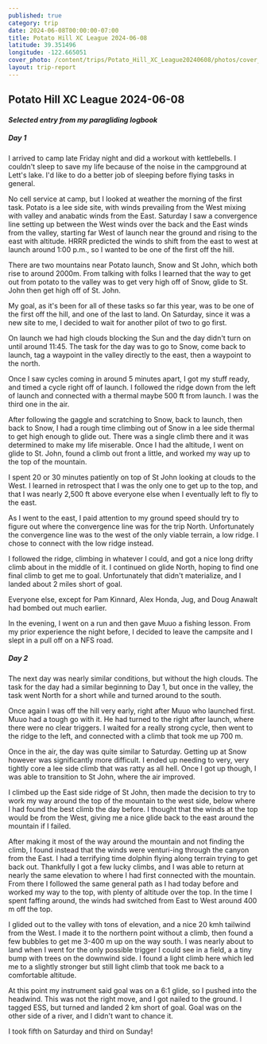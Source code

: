 ```yaml
---
published: true
category: trip
date: 2024-06-08T00:00:00-07:00
title: Potato Hill XC League 2024-06-08
latitude: 39.351496
longitude: -122.665051
cover_photo: /content/trips/Potato_Hill_XC_League20240608/photos/cover_photo.jpg
layout: trip-report
---
```



## Potato Hill XC League 2024-06-08

#### *Selected entry from my paragliding logbook*

##### Day 1

I arrived to camp late Friday night and did a workout with kettlebells. I couldn't sleep to save my life because of the noise in the campground at Lett's lake. I'd like to do a better job of sleeping before flying tasks in general.

No cell service at camp, but I looked at weather the morning of the first task. Potato is a lee side site, with winds prevailing from the West mixing with valley and anabatic winds from the East. Saturday I saw a convergence line setting up between the West winds over the back and the East winds from the valley, starting far West of launch near the ground and rising to the east with altitude. HRRR predicted the winds to shift from the east to west at launch around 1:00 p.m., so I wanted to be one of the first off the hill. 

There are two mountains near Potato launch, Snow and St John, which both rise to around 2000m. From talking with folks I learned that the way to get out from potato to the valley was to get very high off of Snow, glide to St. John then get high off of St. John. 

My goal, as it's been for all of these tasks so far this year, was to be one of the first off the hill, and one of the last to land. On Saturday, since it was a new site to me, I decided to wait for another pilot of two to go first.

On launch we had high clouds blocking the Sun and the day didn't turn on until around 11:45. The task for the day was to go to Snow, come back to launch, tag a waypoint in the valley directly to the east, then a waypoint to the north. 

Once I saw cycles coming in around 5 minutes apart, I got my stuff ready, and timed a cycle right off of launch. I followed the ridge down from the left of launch and connected with a thermal maybe 500 ft from launch. I was the third one in the air. 

After following the gaggle and scratching to Snow, back to launch, then back to Snow, I had a rough time climbing out of Snow in a lee side thermal to get high enough to glide out. There was a single climb there and it was determined to make my life miserable. Once I had the altitude, I went on glide to St. John, found a climb out front a little, and worked my way up to the top of the mountain.

I spent 20 or 30 minutes patiently on top of St John looking at clouds to the West. I learned in retrospect that I was the only one to get up to the top, and that I was nearly 2,500 ft above everyone else when I eventually left to fly to the east. 

As I went to the east, I paid attention to my ground speed should try to figure out where the convergence line was for the trip North. Unfortunately the convergence line was to the west of the only viable terrain, a low ridge. I chose to connect with the low ridge instead.

I followed the ridge, climbing in whatever I could, and got a nice long drifty climb about in the middle of it. I continued on glide North, hoping to find one final climb to get me to goal. Unfortunately that didn't materialize, and I landed about 2 miles short of goal. 

Everyone else, except for Pam Kinnard, Alex Honda, Jug, and Doug Anawalt had bombed out much earlier. 

In the evening, I went on a run and then gave Muuo a fishing lesson. From my prior experience the night before, I decided to leave the campsite and I slept in a pull off on a NFS road. 

##### Day 2
The next day was nearly similar conditions, but without the high clouds. The task for the day had a similar beginning to Day 1, but once in the valley, the task went North for a short while and turned around to the south.

Once again I was off the hill very early, right after Muuo who launched first. Muuo had a tough go with it. He had turned to the right after launch, where there were no clear triggers. I waited for a really strong cycle, then went to the ridge to the left, and connected with a climb that took me up 700 m. 

Once in the air, the day was quite similar to Saturday. Getting up at Snow however was significantly more difficult. I ended up needing to very, very tightly core a lee side climb that was ratty as all hell. Once I got up though, I was able to transition to St John, where the air improved.

I climbed up the East side ridge of St John, then made the decision to try to work my way around the top of the mountain to the west side, below where I had found the best climb the day before. I thought that the winds at the top would be from the West, giving me a nice glide back to the east around the mountain if I failed. 

After making it most of the way around the mountain and not finding the climb, I found instead that the winds were venturi-ing through the canyon from the East. I had a terrifying time dolphin flying along terrain trying to get back out. Thankfully I got a few lucky climbs, and I was able to return at nearly the same elevation to where I had first connected with the mountain. From there I followed the same general path as I had today before and worked my way to the top, with plenty of altitude over the top. In the time I spent faffing around, the winds had switched from East to West around 400 m off the top.

I glided out to the valley with tons of elevation, and a nice 20 kmh tailwind from the West. I made it to the northern point without a climb, then found a few bubbles to get me 3-400 m up on the way south. I was nearly about to land when I went for the only possible trigger I could see in a field, a a tiny bump with trees on the downwind side. I found a light climb here which led me to a slightly stronger but still light climb that took me back to a comfortable altitude. 

At this point my instrument said goal was on a 6:1 glide, so I pushed into the headwind. This was not the right move, and I got nailed to the ground. I tagged ESS, but turned and landed 2 km short of goal. Goal was on the other side of a river, and I didn't want to chance it. 

I took fifth on Saturday and third on Sunday!
